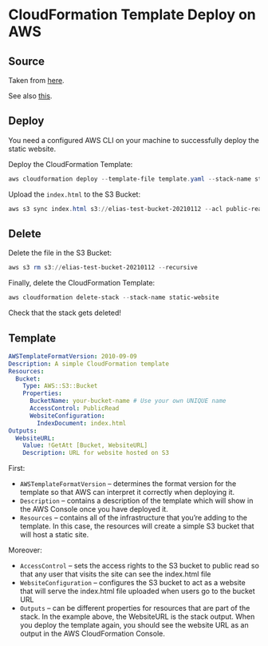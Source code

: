 # CloudFormation Template Deploy on AWS

## Source

Taken from [here](https://adamtheautomator.com/aws-cli-cloudformation/).

See also [this](https://medium.com/@kumargaurav1247/aws-s3-cli-commands-f367d0e10f4b#:~:text=%20AWS%20S3%20CLI%20Commands%20%201%20LIST:.,S3%20object.%20This%20allows%20anyone%20who...%20More).

## Deploy

You need a configured AWS CLI on your machine to successfully deploy the static website.

Deploy the CloudFormation Template:

```powershell
aws cloudformation deploy --template-file template.yaml --stack-name static-website
```

Upload the `index.html` to the S3 Bucket:

```powershell
aws s3 sync index.html s3://elias-test-bucket-20210112 --acl public-read
```

## Delete

Delete the file in the S3 Bucket:

```powershell
aws s3 rm s3://elias-test-bucket-20210112 --recursive
```

Finally, delete the CloudFormation Template:

```powershell
aws cloudformation delete-stack --stack-name static-website
```

Check that the stack gets deleted!

## Template

```yaml
AWSTemplateFormatVersion: 2010-09-09
Description: A simple CloudFormation template
Resources:
  Bucket:
    Type: AWS::S3::Bucket
    Properties:
      BucketName: your-bucket-name # Use your own UNIQUE name
      AccessControl: PublicRead
      WebsiteConfiguration:
        IndexDocument: index.html
Outputs:
  WebsiteURL:
    Value: !GetAtt [Bucket, WebsiteURL]
    Description: URL for website hosted on S3
```

First:

- `AWSTemplateFormatVersion` – determines the format version for the template so that AWS can interpret it correctly when deploying it.
- `Description` – contains a description of the template which will show in the AWS Console once you have deployed it.
- `Resources` – contains all of the infrastructure that you’re adding to the template. In this case, the resources will create a simple S3 bucket that will host a static site.

Moreover:

- `AccessControl` – sets the access rights to the S3 bucket to public read so that any user that visits the site can see the index.html file
- `WebsiteConfiguration` – configures the S3 bucket to act as a website that will serve the index.html file uploaded when users go to the bucket URL
- `Outputs` – can be different properties for resources that are part of the stack. In the example above, the WebsiteURL is the stack output. When you deploy the template again, you should see the website URL as an output in the AWS CloudFormation Console.
